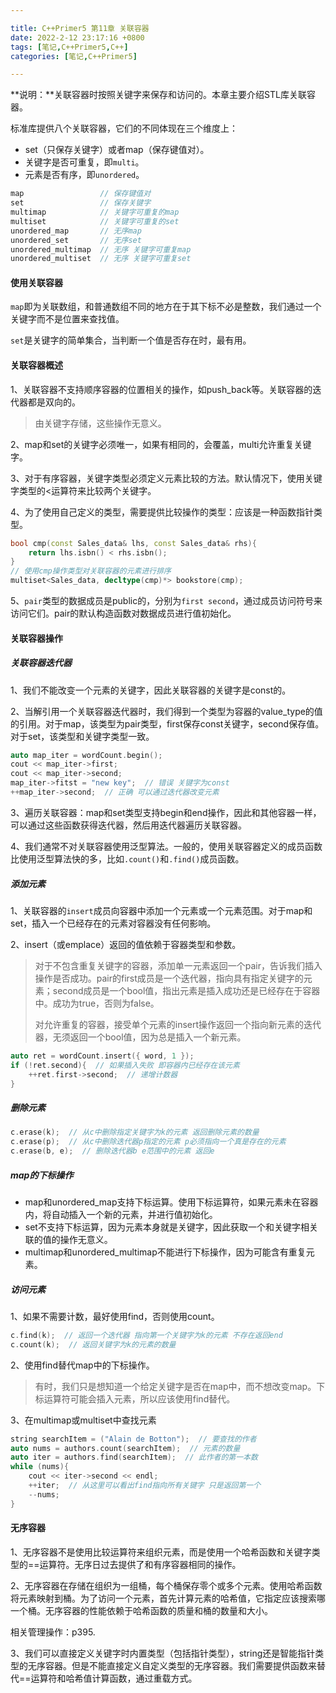 ```yaml
---

title: C++Primer5 第11章 关联容器
date: 2022-2-12 23:17:16 +0800
tags: [笔记,C++Primer5,C++]
categories: [笔记,C++Primer5]

---
```


**说明：**关联容器时按照关键字来保存和访问的。本章主要介绍STL库关联容器。

标准库提供八个关联容器，它们的不同体现在三个维度上：

* set（只保存关键字）或者map（保存键值对）。
* 关键字是否可重复，即`multi`。
* 元素是否有序，即`unordered`。

```c++
map					// 保存键值对
set					// 保存关键字
multimap			// 关键字可重复的map
multiset			// 关键字可重复的set
unordered_map   	// 无序map
unordered_set		// 无序set
unordered_multimap	// 无序 关键字可重复map
unordered_multiset	// 无序 关键字可重复set
```

#### 使用关联容器

`map`即为关联数组，和普通数组不同的地方在于其下标不必是整数，我们通过一个关键字而不是位置来查找值。

`set`是关键字的简单集合，当判断一个值是否存在时，最有用。

#### 关联容器概述

1、关联容器不支持顺序容器的位置相关的操作，如push_back等。关联容器的迭代器都是双向的。

> 由关键字存储，这些操作无意义。

2、map和set的关键字必须唯一，如果有相同的，会覆盖，multi允许重复关键字。

3、对于有序容器，关键字类型必须定义元素比较的方法。默认情况下，使用关键字类型的<运算符来比较两个关键字。

4、为了使用自己定义的类型，需要提供比较操作的类型：应该是一种函数指针类型。

```c++
bool cmp(const Sales_data& lhs, const Sales_data& rhs){
	return lhs.isbn() < rhs.isbn();
}
// 使用cmp操作类型对关联容器的元素进行排序
multiset<Sales_data, decltype(cmp)*> bookstore(cmp);
```

5、`pair`类型的数据成员是public的，分别为`first second`，通过成员访问符号来访问它们。pair的默认构造函数对数据成员进行值初始化。

#### 关联容器操作

##### 关联容器迭代器

1、我们不能改变一个元素的关键字，因此关联容器的关键字是const的。

2、当解引用一个关联容器迭代器时，我们得到一个类型为容器的value_type的值的引用。对于map，该类型为pair类型，first保存const关键字，second保存值。对于set，该类型和关键字类型一致。

```c++
auto map_iter = wordCount.begin();
cout << map_iter->first;
cout << map_iter->second;
map_iter->fitst = "new key";  // 错误 关键字为const
++map_iter->second;  // 正确 可以通过迭代器改变元素
```

3、遍历关联容器：map和set类型支持begin和end操作，因此和其他容器一样，可以通过这些函数获得迭代器，然后用迭代器遍历关联容器。

4、我们通常不对关联容器使用泛型算法。一般的，使用关联容器定义的成员函数比使用泛型算法快的多，比如`.count()`和`.find()`成员函数。

##### 添加元素

1、关联容器的`insert`成员向容器中添加一个元素或一个元素范围。对于map和set，插入一个已经存在的元素对容器没有任何影响。

2、insert（或emplace）返回的值依赖于容器类型和参数。

> 对于不包含重复关键字的容器，添加单一元素返回一个pair，告诉我们插入操作是否成功。pair的first成员是一个迭代器，指向具有指定关键字的元素；second成员是一个bool值，指出元素是插入成功还是已经存在于容器中。成功为true，否则为false。
>
> 对允许重复的容器，接受单个元素的insert操作返回一个指向新元素的迭代器，无须返回一个bool值，因为总是插入一个新元素。

```c++
auto ret = wordCount.insert({ word, 1 });
if (!ret.second){  // 如果插入失败 即容器内已经存在该元素
	++ret.first->second;  // 递增计数器
}
```

##### 删除元素

```c++
c.erase(k);  // 从c中删除指定关键字为k的元素 返回删除元素的数量
c.erase(p);  // 从c中删除迭代器p指定的元素 p必须指向一个真是存在的元素 			   // 返回一个指向p之后元素的迭代器
c.erase(b, e);  // 删除迭代器b e范围中的元素 返回e
```

##### map的下标操作

* map和unordered_map支持下标运算。使用下标运算符，如果元素未在容器内，将自动插入一个新的元素，并进行值初始化。
* set不支持下标运算，因为元素本身就是关键字，因此获取一个和关键字相关联的值的操作无意义。
* multimap和unordered_multimap不能进行下标操作，因为可能含有重复元素。

##### 访问元素

1、如果不需要计数，最好使用find，否则使用count。

```c++
c.find(k);  // 返回一个迭代器 指向第一个关键字为k的元素 不存在返回end
c.count(k);  // 返回关键字为k的元素的数量
```

2、使用find替代map中的下标操作。

> 有时，我们只是想知道一个给定关键字是否在map中，而不想改变map。下标运算符可能会插入元素，所以应该使用find替代。

3、在multimap或multiset中查找元素

```c++
string searchItem = ("Alain de Botton");  // 要查找的作者
auto nums = authors.count(searchItem);  // 元素的数量
auto iter = authors.find(searchItem);  // 此作者的第一本数
while (nums){
	cout << iter->second << endl;
    ++iter;  // 从这里可以看出find指向所有关键字 只是返回第一个
    --nums; 
}
```

#### 无序容器

1、无序容器不是使用比较运算符来组织元素，而是使用一个哈希函数和关键字类型的==运算符。无序日过去提供了和有序容器相同的操作。

2、无序容器在存储在组织为一组桶，每个桶保存零个或多个元素。使用哈希函数将元素映射到桶。为了访问一个元素，首先计算元素的哈希值，它指定应该搜索哪一个桶。无序容器的性能依赖于哈希函数的质量和桶的数量和大小。

相关管理操作：p395.

3、我们可以直接定义关键字时内置类型（包括指针类型），string还是智能指针类型的无序容器。但是不能直接定义自定义类型的无序容器。我们需要提供函数来替代==运算符和哈希值计算函数，通过重载方式。
